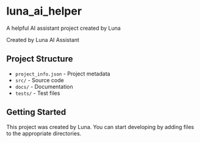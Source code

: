 # luna_ai_helper

A helpful AI assistant project created by Luna

Created by Luna AI Assistant

## Project Structure
- `project_info.json` - Project metadata
- `src/` - Source code
- `docs/` - Documentation
- `tests/` - Test files

## Getting Started
This project was created by Luna. You can start developing by adding files to the appropriate directories.
